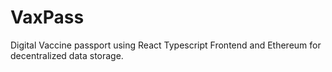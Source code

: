 # VaxPass

Digital Vaccine passport  using React Typescript Frontend and Ethereum for decentralized data storage.
